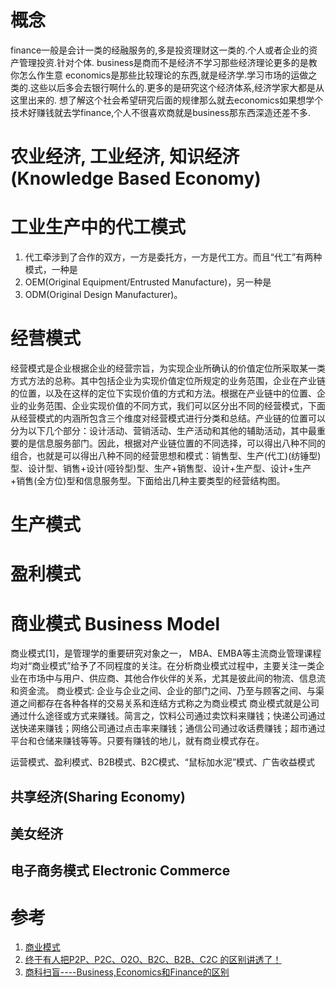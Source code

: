 # 概念

finance一般是会计一类的经融服务的,多是投资理财这一类的.个人或者企业的资产管理投资.针对个体.
business是商而不是经济不学习那些经济理论更多的是教你怎么作生意
economics是那些比较理论的东西,就是经济学.学习市场的运做之类的.这些以后多会去银行啊什么的.更多的是研究这个经济体系,经济学家大都是从这里出来的.
想了解这个社会希望研究后面的规律那么就去economics如果想学个技术好赚钱就去学finance,个人不很喜欢商就是business那东西深造还差不多.

# 农业经济, 工业经济, 知识经济(Knowledge Based Economy)

# 工业生产中的代工模式

1. 代工牵涉到了合作的双方，一方是委托方，一方是代工方。而且“代工”有两种模式，一种是
2. OEM(Original Equipment/Entrusted Manufacture)，另一种是
3. ODM(Original Design Manufacturer)。

# 经营模式

经营模式是企业根据企业的经营宗旨，为实现企业所确认的价值定位所采取某一类方式方法的总称。其中包括企业为实现价值定位所规定的业务范围，企业在产业链的位置，以及在这样的定位下实现价值的方式和方法。根据在产业链中的位置、企业的业务范围、企业实现价值的不同方式，我们可以区分出不同的经营模式，下面从经营模式的内涵所包含三个维度对经营模式进行分类和总结。产业链的位置可以分为以下几个部分：设计活动、营销活动、生产活动和其他的辅助活动，其中最重要的是信息服务部门。因此，根据对产业链位置的不同选择，可以得出八种不同的组合，也就是可以得出八种不同的经营思想和模式：销售型、生产(代工)(纺锤型)型、设计型、销售+设计(哑铃型)型、生产+销售型、设计+生产型、设计+生产+销售(全方位)型和信息服务型。下面给出几种主要类型的经营结构图。

# 生产模式

# 盈利模式

# 商业模式 Business Model

商业模式[1]，是管理学的重要研究对象之一， MBA、EMBA等主流商业管理课程均对“商业模式”给予了不同程度的关注。在分析商业模式过程中，主要关注一类企业在市场中与用户、供应商、其他合作伙伴的关系，尤其是彼此间的物流、信息流和资金流。
商业模式: 企业与企业之间、企业的部门之间、乃至与顾客之间、与渠道之间都存在各种各样的交易关系和连结方式称之为商业模式
商业模式就是公司通过什么途径或方式来赚钱。简言之，饮料公司通过卖饮料来赚钱；快递公司通过送快递来赚钱；网络公司通过点击率来赚钱；通信公司通过收话费赚钱；超市通过平台和仓储来赚钱等等。只要有赚钱的地儿，就有商业模式存在。

运营模式、盈利模式、B2B模式、B2C模式、“鼠标加水泥”模式、广告收益模式

## 共享经济(Sharing Economy)

## 美女经济

## 电子商务模式 Electronic Commerce

# 参考

1. [商业模式](http://wiki.mbalib.com/wiki/%E5%95%86%E4%B8%9A%E6%A8%A1%E5%BC%8F)
2. [终于有人把P2P、P2C、O2O、B2C、B2B、C2C 的区别讲透了！](http://news.mbalib.com/story/88506)
3. [商科扫盲----Business,Economics和Finance的区别](https://www.douban.com/group/topic/17798617/)
